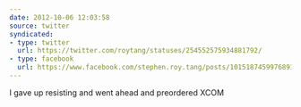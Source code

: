 ```yaml
---
date: 2012-10-06 12:03:58
source: twitter
syndicated:
- type: twitter
  url: https://twitter.com/roytang/statuses/254552575934881792/
- type: facebook
  url: https://www.facebook.com/stephen.roy.tang/posts/10151874599768912
---
```


I gave up resisting and went ahead and preordered XCOM